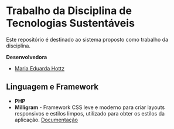 # Trabalho da Disciplina de Tecnologias Sustentáveis

Este repositório é destinado ao sistema proposto como trabalho da disciplina.

**Desenvolvedora**

- [Maria Eduarda Hottz](@mehottz)

## Linguagem e Framework 

- **PHP**
- **Milligram** - Framework CSS leve e moderno para criar layouts responsivos e estilos limpos, utilizado para obter os estilos da aplicação. [Documentação](https://milligram.io/)